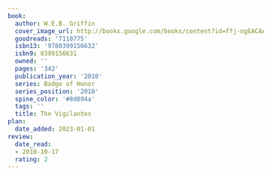 ```yaml
---
book:
  author: W.E.B. Griffin
  cover_image_url: http://books.google.com/books/content?id=ffj-ngEACAAJ&printsec=frontcover&img=1&zoom=1&source=gbs_api
  goodreads: '7110775'
  isbn13: '9780399156632'
  isbn9: 0399156631
  owned: ''
  pages: '342'
  publication_year: '2010'
  series: Badge of Honor
  series_position: '2010'
  spine_color: '#8d894a'
  tags: ''
  title: The Vigilantes
plan:
  date_added: 2023-01-01
review:
  date_read:
  - 2010-10-17
  rating: 2
---
```

